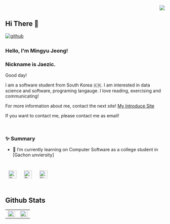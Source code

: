 <div align="right">
<img src="https://komarev.com/ghpvc/?username=jaezic&&style=flat-square" align="right" />
</div>  
  

<br/>  

## Hi There 👋  
  

<a href="https://github.com/jaezic" target="_blank">
<img src=https://img.shields.io/badge/github-%2324292e.svg?&style=for-the-badge&logo=github&logoColor=white alt=github style="margin-bottom: 5px;" />
</a>
<!--
<a href="https://linkedin.com/in/username" target="_blank">
<img src=https://img.shields.io/badge/linkedin-%231E77B5.svg?&style=for-the-badge&logo=linkedin&logoColor=white alt=linkedin style="margin-bottom: 5px;" />
</a>
<a href="https://www.facebook.com/username" target="_blank">
<img src=https://img.shields.io/badge/facebook-%232E87FB.svg?&style=for-the-badge&logo=facebook&logoColor=white alt=facebook style="margin-bottom: 5px;" />
</a>
<a href="https://instagram.com/username" target="_blank">
<img src=https://img.shields.io/badge/instagram-%23000000.svg?&style=for-the-badge&logo=instagram&logoColor=white&color=dd2a7b alt=instagram style="margin-bottom: 5px;" />
</a>  
-->



### Hello, I'm Mingyu Jeong!
### Nickname is Jaezic.

Good day!

I am a software student from South Korea 🇰🇷. I am interested in data science and software, programing langauge. I love reading, exercising and communicating! 

For more information about me, contact the next site! [My Introduce Site](https://jaezic.github.io/)

If you want to contact me, please contact me as email!


<br/>
<!--
### 💫 Experience
- **기업** - 부서 , 담당 *(날짜 ~)*
<br/>  
-->


### ✨ Summary

- 🔭 I’m currently learning on Computer Software as a college student in [Gachon unviersity]
<!-- - 📝 I regularly write articles on [my blog](https://jaezic.github.io).-->
  

<br/>  

<div sttyle='float:left'>
<img style="margin: 10px" src="https://profilinator.rishav.dev/skills-assets/c-original.svg" alt="C" height="25" />  
<img style="margin: 10px" src="https://profilinator.rishav.dev/skills-assets/dartlang-icon.svg" alt="Dart" height="25" />  
<img style="margin: 10px" src="https://profilinator.rishav.dev/skills-assets/flutterio-icon.svg" alt="Flutter" height="25" />  
</div>

<br/>  


## Github Stats  
<table><tr><td valign="top" width="50%">

<img src="https://github-readme-stats.vercel.app/api?username=jaezic&show_icons=true&count_private=true&hide_border=true" align="left" style="width: 100%" />

</td><td valign="top" width="50%">

<img src="https://github-readme-stats.vercel.app/api/top-langs/?username=jaezic&hide_border=true&layout=compact" align="left" style="width: 100%" />

</td></tr></table>  

<br/>  


<!--
**jaezic/jaezic** is a ✨ _special_ ✨ repository because its `README.md` (this file) appears on your GitHub profile.

Here are some ideas to get you started:

- 🔭 I’m currently working on ...
- 🌱 I’m currently learning ...
- 👯 I’m looking to collaborate on ...
- 🤔 I’m looking for help with ...
- 💬 Ask me about ...
- 📫 How to reach me: ...
- 😄 Pronouns: ...
- ⚡ Fun fact: ...
- ...
-->

